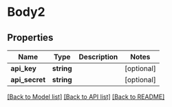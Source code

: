 # Body2

## Properties
Name | Type | Description | Notes
------------ | ------------- | ------------- | -------------
**api_key** | **string** |  | [optional] 
**api_secret** | **string** |  | [optional] 

[[Back to Model list]](../README.md#documentation-for-models) [[Back to API list]](../README.md#documentation-for-api-endpoints) [[Back to README]](../README.md)


